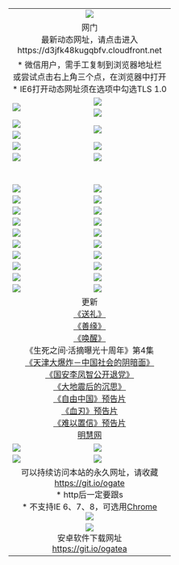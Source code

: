 ﻿<table>
  <tr></tr>
  <tr><td colspan=2 align=center><img src="https://cloud.githubusercontent.com/assets/11880933/13434984/f430fae2-e012-11e5-814f-c2df1e82b247.jpg" /></td></tr>
  <tr><td colspan=2 align=center>网门<br>最新动态网址，请点击进入
<br>https://d3jfk48kugqbfv.cloudfront.net
    </td>
  </tr>
  <tr>
    <td colspan=2 align=center>* 微信用户，需手工复制到浏览器地址栏<br>或尝试点击右上角三个点，在浏览器中打开
    <br>* IE6打开动态网址须在选项中勾选TLS 1.0</td>
  </tr>
  <tr>
    <td rowspan=2><a href="https://d3jfk48kugqbfv.cloudfront.net/ogUP.aspx?name=11DKC.mp4&list=11DKC" target="_blank"><img src="https://d3jfk48kugqbfv.cloudfront.net/Up/11DKC1.jpg" /></a></td> 
    <td><div><a href="https://d3jfk48kugqbfv.cloudfront.net/ogUP.aspx?name=LRWS.mp4&list=LRWS" target="_blank"><img src="https://d3jfk48kugqbfv.cloudfront.net/Up/LRWS.jpg" /></a></td>
   </tr>
  <tr>
    <td><a href="https://d3jfk48kugqbfv.cloudfront.net/ogNiceVedio.aspx" target="_blank"><img src="https://d3jfk48kugqbfv.cloudfront.net/Up/11TGKDY.jpg" /></a></td>
  </tr>
  <tr>
    <td><a href="https://d3jfk48kugqbfv.cloudfront.net/ogUP.aspx?name=JQR.mp4&count=2" target="_blank"><img src="https://d3jfk48kugqbfv.cloudfront.net/Up/JQR.jpg" /></a></td>   
    <td rowspan=2><a href="https://d3jfk48kugqbfv.cloudfront.net/ogUP.aspx?name=JP.mp4&count=9" target="_blank"><img src="https://d3jfk48kugqbfv.cloudfront.net/Up/JP.jpg" /></td>
  </tr>
  <tr>
    <td><a href="https://d3jfk48kugqbfv.cloudfront.net/ogUP.aspx?name=WH.mp4" target="_blank"><img src="https://d3jfk48kugqbfv.cloudfront.net/Up/WH.jpg" /></a></td>
  </tr>
  <tr>
    <td><a href="https://d3jfk48kugqbfv.cloudfront.net/ogUP.aspx?name=SSZJ.mp4&list=SSZJ" target="_blank"><img src="https://d3jfk48kugqbfv.cloudfront.net/Up/SSZJ.jpg" /></a></td>
    <td><a href="https://d3jfk48kugqbfv.cloudfront.net/ogUP.aspx?name=1XQK.mp4&count=13" target="_blank"><img src="https://d3jfk48kugqbfv.cloudfront.net/Up/1XQK.jpg" /></a</td>
  </tr>
  <tr>
    <td><a href="https://d3jfk48kugqbfv.cloudfront.net/ogUP.aspx?name=ZY.mp4&count=2015|16" target="_blank"><img src="https://d3jfk48kugqbfv.cloudfront.net/Up/ZY.jpg" /></a</td>
    <td><a href="https://d3jfk48kugqbfv.cloudfront.net/ogUP.aspx?name=XTFY.mp4&count=B|2,A|24" target="_blank"><img src="https://d3jfk48kugqbfv.cloudfront.net/Up/XTFY.jpg" /></a></td>
  </tr>
  <tr height="40">
  </tr>
  <tr>
    <td><a href="https://d3jfk48kugqbfv.cloudfront.net/ogUP.aspx?name=4SQQ.mp4&list=4SQQ" target="_blank"><img src="https://d3jfk48kugqbfv.cloudfront.net/Up/4SQQ0.jpg"/></a></td>
    <td><a href="https://d3jfk48kugqbfv.cloudfront.net/ogUP.aspx?name=4SHQ.mp4&list=4SHQ" target="_blank"><img src="https://d3jfk48kugqbfv.cloudfront.net/Up/4SHQ0.jpg"/></a></td>
  </tr>
  <tr>
    <td><a href="https://d3jfk48kugqbfv.cloudfront.net/ogUP.aspx?name=4SZG.mp4&list=4SZG" target="_blank"><img src="https://d3jfk48kugqbfv.cloudfront.net/Up/4SZG0.jpg"/></a></td>
    <td><a href="https://d3jfk48kugqbfv.cloudfront.net/ogUP.aspx?name=4SDJ.mp4&list=4SDJ" target="_blank"><img src="https://d3jfk48kugqbfv.cloudfront.net/Up/4SDJ0.jpg"/></a></td>
  </tr>
  <tr>
    <td><a href="https://d3jfk48kugqbfv.cloudfront.net/ogUP.aspx?name=4SGX.mp4&list=4SGX" target="_blank"><img src="https://d3jfk48kugqbfv.cloudfront.net/Up/4SGX0.jpg"/></a></td>
    <td><a href="https://d3jfk48kugqbfv.cloudfront.net/ogUP.aspx?name=4SHD.mp4&list=4SHD" target="_blank"><img src="https://d3jfk48kugqbfv.cloudfront.net/Up/4SHD0.jpg"/></a></td>
  </tr>
  <tr>
    <td><a href="https://d3jfk48kugqbfv.cloudfront.net/ogUP.aspx?name=4CTX.mp4&list=4CTX" target="_blank"><img src="https://d3jfk48kugqbfv.cloudfront.net/Up/4CTX0.jpg"/></a></td>
    <td><a href="https://d3jfk48kugqbfv.cloudfront.net/ogUP.aspx?name=4CWZ.mp4&list=4CWZ" target="_blank"><img src="https://d3jfk48kugqbfv.cloudfront.net/Up/4CWZ0.jpg"/></a></td>
  </tr>
  <tr>
    <td><a href="https://d3jfk48kugqbfv.cloudfront.net/onUP.aspx?name=https://d25hxnyejux8es.cloudfront.net/" target="_blank"><img src="https://d3jfk48kugqbfv.cloudfront.net/Up/0DTW.jpg"/></a></td>
    <td><a href="https://d3jfk48kugqbfv.cloudfront.net/onUP.aspx?name=https://d240ns8up8earz.cloudfront.net/acenter/" target="_blank"><img src="https://d3jfk48kugqbfv.cloudfront.net/Up/0TDW.jpg" /></a></td>
  </tr>
  <tr>
    <td><a href="https://d3jfk48kugqbfv.cloudfront.net/onUP.aspx?name=https://d4508d6vomz2p.cloudfront.net/gb/nsc413.htm" target="_blank"><img src="https://d3jfk48kugqbfv.cloudfront.net/Up/0DJY.jpg" /></a></td>
    <td><a href="https://d3jfk48kugqbfv.cloudfront.net/onUP.aspx?name=https://d3bxwq7vzudb5l.cloudfront.net/xtr/gb/prog204.html" target="_blank"><img src="https://d3jfk48kugqbfv.cloudfront.net/Up/0XTR.jpg" /></a></td>
  </tr>
  <tr>
    <td><a href="https://d3jfk48kugqbfv.cloudfront.net/onUP.aspx?name=https://d3aj00iefsmfgc.cloudfront.net/" target="_blank"><img src="https://d3jfk48kugqbfv.cloudfront.net/Up/0MHW.jpg" /></a></td>
    <td><a href="https://d3jfk48kugqbfv.cloudfront.net/onUP.aspx?name=https://d1sbg9daat0zu5.cloudfront.net/" target="_blank"><img src="https://d3jfk48kugqbfv.cloudfront.net/Up/0ZJW.jpg" /></a></td>
  </tr>
  <tr>
    <td><a href="https://d3jfk48kugqbfv.cloudfront.net/ogUP.aspx?name=0FG.zip" target="_blank"><img src="https://d3jfk48kugqbfv.cloudfront.net/Up/0FG.jpg" /></a></td>
    <td><a href="https://d3jfk48kugqbfv.cloudfront.net/ogUP.aspx?name=0FGA.apk" target="_blank"><img src="https://d3jfk48kugqbfv.cloudfront.net/Up/0FGA.jpg" /></a></td>
  </tr>
  <tr>
    <td><a href="https://d3jfk48kugqbfv.cloudfront.net/ogUP.aspx?name=0U.zip" target="_blank"><img src="https://d3jfk48kugqbfv.cloudfront.net/Up/0U.jpg" /></a></td>
    <td><a href="https://d3jfk48kugqbfv.cloudfront.net/ogUP.aspx?name=0UA.apk" target="_blank"><img src="https://d3jfk48kugqbfv.cloudfront.net/Up/0UA.jpg" /></a></td>
  </tr>
  <tr>
    <td><a href="https://d3jfk48kugqbfv.cloudfront.net/ogUP.aspx?name=0iPPOTV.zip" target="_blank"><img src="https://d3jfk48kugqbfv.cloudfront.net/Up/0iPPOTV.jpg" /></a></td>
    <td><a href="https://d3jfk48kugqbfv.cloudfront.net/ogUP.aspx?name=0iNTD.apk" target="_blank"><img src="https://d3jfk48kugqbfv.cloudfront.net/Up/0iNTD.jpg" /></a></td>
  </tr>
  <tr>
    <td colspan=2 align=center>更新<br>
      <a href="https://d3jfk48kugqbfv.cloudfront.net/ogUP.aspx?name=4ESL.mp4" target="_blank">《送礼》</a><br>
      <a href="https://d3jfk48kugqbfv.cloudfront.net/ogUP.aspx?name=4ESY.mp4" target="_blank">《善缘》</a><br>
      <a href="https://d3jfk48kugqbfv.cloudfront.net/ogUP.aspx?name=4EHX.mp4" target="_blank">《唤醒》</a><br>
      《生死之间·活摘曝光十周年》第4集</a><br>
      <a href="https://d3jfk48kugqbfv.cloudfront.net/ogUP.aspx?name=4TJDBZ.mp4" target="_blank">《天津大爆炸－中国社会的阴暗面》</a><br>
      <a href="https://d3jfk48kugqbfv.cloudfront.net/ogUP.aspx?name=4LFZ.mp4" target="_blank">《国安李凤智公开退党》</a><br>
      <a href="https://d3jfk48kugqbfv.cloudfront.net/ogUP.aspx?name=4DDZHDCS.mp4" target="_blank">《大地震后的沉思》</a><br>
      <a href="https://d3jfk48kugqbfv.cloudfront.net/ogUP.aspx?name=11ZYZG0.mp4" target="_blank">《自由中国》预告片</a><br>
      <a href="https://d3jfk48kugqbfv.cloudfront.net/ogUP.aspx?name=11XR.mp4" target="_blank">《血刃》预告片</a><br>
      <a href="https://d3jfk48kugqbfv.cloudfront.net/ogUP.aspx?name=11NYZX.mp4&count=2" target="_blank">《难以置信》预告片</a><br>
      <a href="https://d3jfk48kugqbfv.cloudfront.net/onUP.aspx?name=https://www.minghui.org/" target="_blank">明慧网</a></td>
    </td>
  </tr>
  <tr>
    <td><a href="https://d3jfk48kugqbfv.cloudfront.net/ogNice.aspx" target="_blank"><img src="https://cloud.githubusercontent.com/assets/11880933/13720378/f84bb392-e841-11e5-8739-815049dd6ff8.jpg" /></a></td>
    <td><a href="https://d3jfk48kugqbfv.cloudfront.net/onCO.aspx?ob=600事物&op=增删改&args=WH1~%23类型6新闻%7c%23类型6评论&mode=" target="_blank"><img src="https://cloud.githubusercontent.com/assets/11880933/13720380/04d76a16-e842-11e5-8833-e627daa88802.jpg" /></a></td> 
  </tr>
  <tr>
    <td><a href="https://d3jfk48kugqbfv.cloudfront.net/ogDY.aspx" target="_blank"><img src="https://cloud.githubusercontent.com/assets/11880933/13720384/11817090-e842-11e5-9571-7dc2f1af9f42.jpg" /></a></td>
    <td><a href="https://d3jfk48kugqbfv.cloudfront.net/ogST.aspx" target="_blank"><img src="https://cloud.githubusercontent.com/assets/11880933/13720385/1467ea3c-e842-11e5-86df-c96c9a556aaf.jpg" /></a></td> 
  </tr>
  <!--tr>
    <td colspan=2 align=center>
      <微信可扫描以下临时二维码<br/>https://bit.ly/1mBQHW8<br/><a href="https://d3jfk48kugqbfv.cloudfront.net/Up/0WMGDL3.png" target="_blank"><img src="https://d3jfk48kugqbfv.cloudfront.net/Up/0WMGD3.png"/></a>
  </tr-->
  <tr>
    <td colspan=2 align=center>可以持续访问本站的永久网址，请收藏<br/><a href="https://git.io/ogate" target="_blank">https://git.io/ogate</a><br/>* http后一定要跟s<br/>* 不支持IE 6、7、8，可选用<a href="http://www.odisk.org/Upload/0ChromePortable.zip">Chrome</a><br/><a href="https://d3jfk48kugqbfv.cloudfront.net/Up/0WMGDL2.png" target="_blank"><img src="https://d3jfk48kugqbfv.cloudfront.net/Up/0WMGD2.png"/></a></td>
  </tr>
  <tr>
    <td colspan=2 align=center><a href="https://d3jfk48kugqbfv.cloudfront.net/ogUP.aspx?name=0oGate.apk" target="_blank"><img src="https://cloud.githubusercontent.com/assets/11880933/13720399/75e143ee-e842-11e5-9f0a-1421f423c80f.jpg" /></a><br>安卓软件下载网址<br><a href="https://git.io/ogatea">https://git.io/ogatea</a></td>
  </tr>
  <!--tr>
    <td colspan=2 align=center>可能失效的动态网址
    </td>
  </tr-->
</table>
